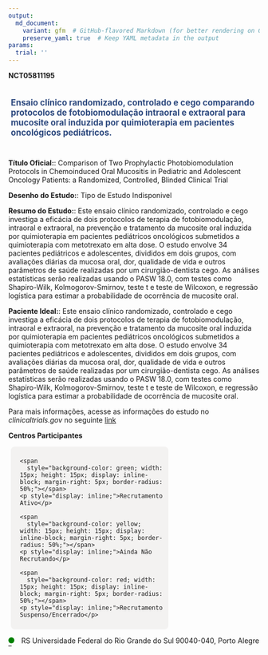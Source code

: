 ```yaml
---
output: 
  md_document:
    variant: gfm  # GitHub-flavored Markdown (for better rendering on GitHub)
    preserve_yaml: true  # Keep YAML metadata in the output
params:
  trial: ''
---
```


**NCT05811195**

<div style="padding: 5px; font-size: 1.20em; font-weight: bold; color: #2E4A7F; text-align: left; margin-bottom: 20px">

Ensaio clínico randomizado, controlado e cego comparando protocolos de
fotobiomodulação intraoral e extraoral para mucosite oral induzida por
quimioterapia em pacientes oncológicos pediátricos.

</div>

**Título Oficial:**: Comparison of Two Prophylactic Photobiomodulation
Protocols in Chemoinduced Oral Mucositis in Pediatric and Adolescent
Oncology Patients: a Randomized, Controlled, Blinded Clinical Trial

**Desenho do Estudo:**: Tipo de Estudo Indisponivel

**Resumo do Estudo:**: Este ensaio clínico randomizado, controlado e
cego investiga a eficácia de dois protocolos de terapia de
fotobiomodulação, intraoral e extraoral, na prevenção e tratamento da
mucosite oral induzida por quimioterapia em pacientes pediátricos
oncológicos submetidos a quimioterapia com metotrexato em alta dose. O
estudo envolve 34 pacientes pediátricos e adolescentes, divididos em
dois grupos, com avaliações diárias da mucosa oral, dor, qualidade de
vida e outros parâmetros de saúde realizadas por um cirurgião-dentista
cego. As análises estatísticas serão realizadas usando o PASW 18.0, com
testes como Shapiro-Wilk, Kolmogorov-Smirnov, teste t e teste de
Wilcoxon, e regressão logística para estimar a probabilidade de
ocorrência de mucosite oral.

**Paciente Ideal:**: Este ensaio clínico randomizado, controlado e cego
investiga a eficácia de dois protocolos de terapia de fotobiomodulação,
intraoral e extraoral, na prevenção e tratamento da mucosite oral
induzida por quimioterapia em pacientes pediátricos oncológicos
submetidos a quimioterapia com metotrexato em alta dose. O estudo
envolve 34 pacientes pediátricos e adolescentes, divididos em dois
grupos, com avaliações diárias da mucosa oral, dor, qualidade de vida e
outros parâmetros de saúde realizadas por um cirurgião-dentista cego. As
análises estatísticas serão realizadas usando o PASW 18.0, com testes
como Shapiro-Wilk, Kolmogorov-Smirnov, teste t e teste de Wilcoxon, e
regressão logística para estimar a probabilidade de ocorrência de
mucosite oral.

Para mais informações, acesse as informações do estudo no
*clinicaltrials.gov* no seguinte
[link](https://clinicaltrials.gov/ct2/show/NCT05811195)

**Centros Participantes**

<div style="margin-bottom: 8px; margin-left: 5px; padding: 8px; max-width: 300px; background-color: #f3f2f1; border-radius: 8px;">

<div style="margin-left: 10px;">

    <span 
      style="background-color: green; width: 15px; height: 15px; display: inline-block; margin-right: 5px; border-radius: 50%;"></span>
    <p style="display: inline;">Recrutamento Ativo</p>

</div>

<div style="margin-left: 10px;">

    <span 
      style="background-color: yellow; width: 15px; height: 15px; display: inline-block; margin-right: 5px; border-radius: 50%;"></span>
    <p style="display: inline;">Ainda Não Recrutando</p>

</div>

<div style="margin-left: 10px;">

    <span 
      style="background-color: red; width: 15px; height: 15px; display: inline-block; margin-right: 5px; border-radius: 50%;"></span>
    <p style="display: inline;">Recrutamento Suspenso/Encerrado</p>

</div>

</div>

<span style="display: inline-block; width: 12px; height: 12px; border-radius: 50%; margin-right: 10px; padding-bottom: 0px; background-color: green;"></span>
RS Universidade Federal do Rio Grande do Sul 90040-040, Porto Alegre
<span style="color: #2E4A7F; text-decoration: none; font-weight: 500; font-size: 0.8">[REPORTAR
ERRO](https://flazar.shinyapps.io/formsapp?study_nct_id=NCT05811195&location_id=FEDERALUNIVERSITYOFRIOGRANDEDOSULPORTOALEGRERIOGRANDEDOSUL90035004BRAZIL&location_full_name=Universidade%20Federal%20do%20Rio%20Grande%20do%20Sul%2C%2090040-040%2C%20Porto%20Alegre&form_type=Reportar%20Erro)</span>
